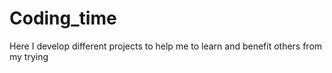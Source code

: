 # Coding_time
Here I develop different projects to help me to learn and benefit others from my trying 
